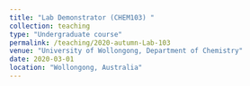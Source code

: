```yaml
---
title: "Lab Demonstrator (CHEM103) "
collection: teaching
type: "Undergraduate course"
permalink: /teaching/2020-autumn-Lab-103
venue: "University of Wollongong, Department of Chemistry"
date: 2020-03-01
location: "Wollongong, Australia"
---
```

